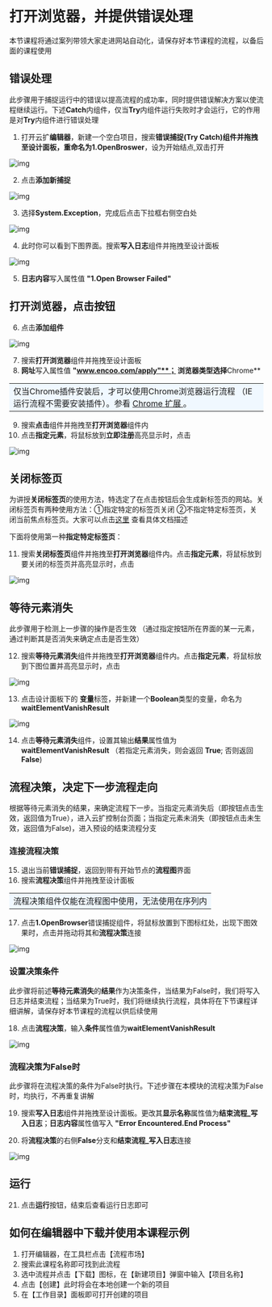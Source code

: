 # 打开浏览器，并提供错误处理
本节课程将通过案列带领大家走进网站自动化，请保存好本节课程的流程，以备后面的课程使用

## 错误处理
此步骤用于捕捉运行中的错误以提高流程的成功率，同时提供错误解决方案以使流程继续运行。下述**Catch**内组件，仅当**Try**内组件运行失败时才会运行，它的作用是对**Try**内组件进行错误处理

1. 打开云扩**编辑器**，新建一个空白项目，搜索**错误捕捉(Try Catch)**组件并拖拽至设计面板，重命名为**1.OpenBroswer**，设为开始结点,双击打开

![img](https://docimages.blob.core.chinacloudapi.cn/images/Amanda/Tutorial/web/Rename.png)

2. 点击**添加新捕捉**

![img](https://docimages.blob.core.chinacloudapi.cn/images/Amanda/Tutorial/web/catch.png)

3. 选择**System.Exception**，完成后点击下拉框右侧空白处

![img](https://docimages.blob.core.chinacloudapi.cn/images/Amanda/Tutorial/web/catch1.png)

4. 此时你可以看到下图界面。搜索**写入日志**组件并拖拽至设计面板

![img](https://docimages.blob.core.chinacloudapi.cn/images/Amanda/Tutorial/web/catch2.png)

5. **日志内容**写入属性值 **"1.Open Browser Failed"**

## 打开浏览器，点击按钮
6. 点击**添加组件**

![img](https://docimages.blob.core.chinacloudapi.cn/images/Amanda/Tutorial/web/catch3.png)

7. 搜索**打开浏览器**组件并拖拽至设计面板
8. **网址**写入属性值 **"www.encoo.com/apply"**； **浏览器类型**选择**Chrome**
<table><td bgcolor=	#F0F8FF>仅当Chrome插件安装后，才可以使用Chrome浏览器运行流程 （IE运行流程不需要安装插件）。参看 <a href="https://academy.encoo.com/zh-cn/wiki/Studio/Extensions/ChromeExtension.md?uuid=2b67286f-eb39-48ce-8706-f2355167215f">Chrome 扩展 </a>。</td></table>

9. 搜索**点击**组件并拖拽至**打开浏览器**组件内
10. 点击**指定元素**，将鼠标放到**立即注册**高亮显示时，点击

![img](https://docimages.blob.core.chinacloudapi.cn/images/Amanda/Tutorial/web/Register.png)

## 关闭标签页
为讲授**关闭标签页**的使用方法，特选定了在点击按钮后会生成新标签页的网站。关闭标签页有两种使用方法：①指定特定的标签页关闭 ②不指定特定标签页，关闭当前焦点标签页。大家可以点击[这里](https://academy.bottime.com/wiki/Activities/AppAutomation/Browser/CloseTab.md) 查看具体文档描述

下面将使用第一种**指定特定标签页**：

11. 搜索**关闭标签页**组件并拖拽至**打开浏览器**组件内。点击**指定元素**，将鼠标放到要关闭的标签页并高亮显示时，点击

![img](https://docimages.blob.core.chinacloudapi.cn/images/Amanda/Tutorial/web/highlight.png)


## 等待元素消失
此步骤用于检测上一步骤的操作是否生效 （通过指定按钮所在界面的某一元素，通过判断其是否消失来确定点击是否生效）

12. 搜索**等待元素消失**组件并拖拽至**打开浏览器**组件内。点击**指定元素**，将鼠标放到下图位置并高亮显示时，点击

![img](https://docimages.blob.core.chinacloudapi.cn/images/Amanda/Tutorial/web/waitVanish.png)


13. 点击设计面板下的 **变量**标签，并新建一个**Boolean**类型的变量，命名为**waitElementVanishResult**

![img](https://docimages.blob.core.chinacloudapi.cn/images/Amanda/Tutorial/web/var1.jpg)

14. 点击**等待元素消失**组件，设置其输出**结果**属性值为**waitElementVanishResult** （若指定元素消失，则会返回 **True**; 否则返回 **False**)

## 流程决策，决定下一步流程走向
根据等待元素消失的结果，来确定流程下一步。当指定元素消失后（即按钮点击生效，返回值为True），进入云扩控制台页面；当指定元素未消失（即按钮点击未生效，返回值为False)，进入预设的结束流程分支

### 连接流程决策

15. 退出当前**错误捕捉**，返回到带有开始节点的**流程图**界面
16. 搜索**流程决策**组件并拖拽至设计面板 
<table><td bgcolor=	#F0F8FF>流程决策组件仅能在流程图中使用，无法使用在序列内</td></table>

17. 点击**1.OpenBrowser**错误捕捉组件，将鼠标放置到下图标红处，出现下图效果时，点击并拖动将其和**流程决策**连接

![img](https://docimages.blob.core.chinacloudapi.cn/images/Amanda/Tutorial/web/line.png)


### 设置决策条件
此步骤将前述**等待元素消失**的**结果**作为决策条件，当结果为False时，我们将写入日志并结束流程；当结果为True时，我们将继续执行流程，具体将在下节课程详细讲解，请保存好本节课程的流程以供后续使用

18. 点击**流程决策**，输入**条件**属性值为**waitElementVanishResult**

![img](https://docimages.blob.core.chinacloudapi.cn/images/Amanda/Tutorial/web/decision.png)

### 流程决策为False时
此步骤将在流程决策的条件为False时执行。下述步骤在本模块的流程决策为False时，均执行，不再重复讲解

19. 搜索**写入日志**组件并拖拽至设计面板。更改其**显示名称**属性值为**结束流程_写入日志**；**日志内容**属性值写入 **"Error Encountered.End Process"**

20. 将**流程决策**的右侧**False**分支和**结束流程_写入日志**连接

![img](https://docimages.blob.core.chinacloudapi.cn/images/Amanda/Tutorial/web/decision1.png)

## 运行
21. 点击**运行**按钮，结束后查看运行日志即可

## 如何在编辑器中下载并使用本课程示例
1. 打开编辑器，在工具栏点击【流程市场】
2. 搜索此课程名称即可找到此流程
3. 选中流程并点击【下载】图标，在【新建项目】弹窗中输入【项目名称】
4. 点击【创建】此时将会在本地创建一个新的项目
5. 在【工作目录】面板即可打开创建的项目
